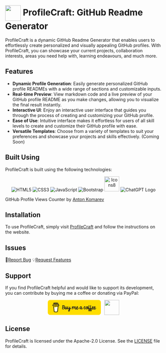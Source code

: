 # <img align="center" src="https://raw.githubusercontent.com/Edgar-Mendonca/ProfileCraft-GitHub-Readme-Generator/main/static/images/ProfileCraft-logo.jpeg" height="50" width="50" /></a> ProfileCraft: GitHub Readme Generator

ProfileCraft is a dynamic GitHub Readme Generator that enables users to effortlessly create personalized and visually appealing GitHub profiles. With ProfileCraft, you can showcase your current projects, collaboration interests, areas you need help with, learning endeavours, and much more.


## Features

- **Dynamic Profile Generation**: Easily generate personalized GitHub profile READMEs with a wide range of sections and customizable inputs.
- **Real-time Preview**: View markdown code and a live preview of your GitHub profile README as you make changes, allowing you to visualize the final result instantly.
- **Interactive UI**: Enjoy an interactive user interface that guides you through the process of creating and customizing your GitHub profile.
- **Ease of Use**: Intuitive interface makes it effortless for users of all skill levels to create and customize their GitHub profile with ease.
- **Versatile Templates**: Choose from a variety of templates to suit your preferences and showcase your projects and skills effectively. (Coming Soon)


## Built Using

ProfileCraft is built using the following technologies:

<div align="center">
    <img src="https://img.icons8.com/color/48/000000/html-5--v1.png" alt="HTML5" title="HTML5" width="48" height="48"/>
    <img src="https://img.icons8.com/color/48/000000/css3.png" alt="CSS3" title="CSS3" width="48" height="48"/>
    <img src="https://img.icons8.com/color/48/000000/javascript--v1.png" alt="JavaScript" title="JavaScript" width="48" height="48"/>
    <img src="https://img.icons8.com/color/48/000000/bootstrap.png" alt="Bootstrap" title="Bootstrap" width="48" height="48"/>
    <img width="48" height="48" src="https://img.icons8.com/fluency/48/icons8-new-logo.png" title="Icons8"/>
    <img src="https://upload.wikimedia.org/wikipedia/commons/0/04/ChatGPT_logo.svg" alt="ChatGPT Logo" title="ChatGPT Logo" width="48" height="48"/>
</div>

GitHub Profile Views Counter by [Anton Komarev](https://github.com/antonkomarev/github-profile-views-counter)


## Installation

To use ProfileCraft, simply visit [ProfileCraft](https://edgar-mendonca.github.io/ProfileCraft/) and follow the instructions on the website.


## Issues

🐛[Report Bug](https://github.com/Edgar-Mendonca/ProfileCraft/issues/new?assignees=&labels=bug&projects=&template=bug_report.md&title=)
💡[Request Features](https://github.com/Edgar-Mendonca/ProfileCraft/issues/new?assignees=&labels=enhancement&projects=&template=feature-request.md&title=)


## Support

If you find ProfileCraft helpful and would like to support its development, you can contribute by buying me a coffee or donating via PayPal:

<div align="center">
<a href="https://www.buymeacoffee.com/edgarmendonca" target="_blank"><img width="171" height="48" src="https://raw.githubusercontent.com/Edgar-Mendonca/ProfileCraft/21fc45fc8cce9bc2e10a07acd8185b904bce84dd/static/icons/bmc-button.svg" alt=""/></a>&nbsp;&nbsp;&nbsp;<a href="#" target="_blank"><img width="48" height="48" src="https://img.icons8.com/color/48/000000/paypal--v1.png" alt=""/></a>
</div>




## License

ProfileCraft is licensed under the Apache-2.0 License. See the [LICENSE](https://github.com/Edgar-Mendonca/ProfileCraft/blob/main/LICENSE) file for details.



